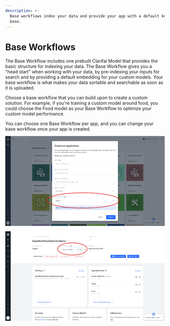 ```yaml
---
description: >-
  Base workflows index your data and provide your app with a default knowledge
  base.
---
```


# Base Workflows

The Base Workflow includes one prebuilt Clarifai Model that provides the basic structure for indexing your data. The Base Workflow gives you a "head start" when working with your data, by pre-indexing your inputs for search and by providing a default embedding for your custom models. Your base workflow is what makes your data sortable and searchable as soon as it is uploaded. 

Choose a base workflow that you can build upon to create a custom solution. For example, if you're training a custom model around food, you could choose the Food model as your Base Workflow to optimize your custom model performance.

You can choose one Base Workflow per app, and you can change your base workflow once your app is created. 

![Choose your base workflow when you set up your app.](../../.gitbook/assets/baseworkflowsetup.jpg)

![Change your base workflow once an app is created.](../../.gitbook/assets/changebasewkflw.jpg)



